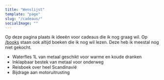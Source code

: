 ```yaml
---
title: "Wenslijst"
template: "page"
slug: "/cadeaus/"
socialImage: ""
---
```

Op deze pagina plaats ik ideeën voor cadeaus die ik nog graag wil.
Op [/books](/books) staan ook altijd boeken die ik nog wil lezen.
Deze heb ik meestal nog niet gekocht.

- Waterfles 1L van metaal geschikt voor warme en koude dranken
- Inklapbaar bestek van metaal voor onderweg
- Reisboek over heel Scandinavië
- Bijdrage aan motoruitrusting
